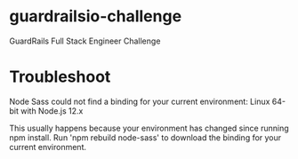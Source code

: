 # guardrailsio-challenge
GuardRails Full Stack Engineer Challenge

# Troubleshoot
Node Sass could not find a binding for your current environment: Linux 64-bit with Node.js 12.x

This usually happens because your environment has changed since running npm install.
Run 'npm rebuild node-sass' to download the binding for your current environment.
